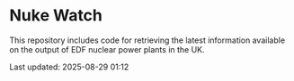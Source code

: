 # Nuke Watch

This repository includes code for retrieving the latest information available on the output of EDF nuclear power plants in the UK.

Last updated: 2025-08-29 01:12